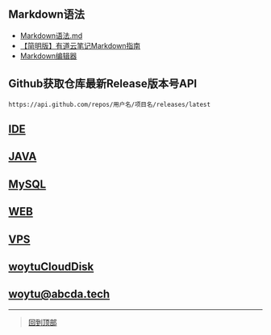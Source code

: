 ## Markdown语法
* [Markdown语法.md](README%E8%AF%AD%E6%B3%95.md) 
* [【简明版】有道云笔记Markdown指南](http://note.youdao.com/iyoudao/?p=2411&vendor=unsilent14)
* [Markdown编辑器](Markdown编辑器.md)
## Github获取仓库最新Release版本号API
`https://api.github.com/repos/用户名/项目名/releases/latest`


## [IDE](IDE)

## [JAVA](JAVA)

## [MySQL](MySQL)

## [WEB](WEB)

## [VPS](VPS)


## [woytuCloudDisk](https://file.iwoci.com)
## [woytu@abcda.tech](https://portal.office.com) 



*******************
> [回到顶部](#readme)

